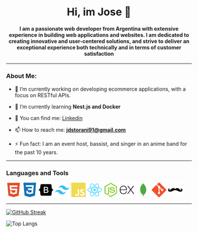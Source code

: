 <div id="header" align="center">
<h1 align="center">Hi, im Jose 🎇 </h1>
<h4 align="center"> I am a passionate web developer from Argentina with extensive experience in building web applications and websites. I am dedicated to creating innovative and user-centered solutions, and strive to deliver an exceptional experience both technically and in terms of customer satisfaction </h4>
</div>


---
### About Me:

- 🔭 I’m currently working on developing ecommerce applications, with a focus on RESTful APIs.

- 🌱 I’m currently learning **Nest.js and Docker**

- 💬 You can find me: [Linkedin](https://www.linkedin.com/in/jose-storani/)

- 📫 How to reach me: **jdstorani91@gmail.com**
 
- ⚡ Fun fact: I am an event host, bassist, and singer in an anime band for the past 10 years.

---

<div align="left">
  <h3>Languages and Tools</h3>
  <div>
    <img src="https://github.com/devicons/devicon/blob/master/icons/html5/html5-plain.svg" title="html5" alt="html5" width="40" height="40" />
    <img src="https://github.com/devicons/devicon/blob/master/icons/css3/css3-plain.svg" title="css3" alt="css3" width="40" height="40" />
    <img src="https://github.com/devicons/devicon/blob/master/icons/bootstrap/bootstrap-plain.svg" title="bootstrap" alt="bootstrap" width="40" height="40" />
    <img src="https://github.com/devicons/devicon/blob/master/icons/tailwindcss/tailwindcss-plain.svg" title="tailwind" alt="tailwind" width="40" height="40" />
    <img src="https://github.com/devicons/devicon/blob/master/icons/javascript/javascript-plain.svg" title="javascript" alt="javascript" width="40" height="40" />
    <img src="https://github.com/devicons/devicon/blob/master/icons/react/react-original.svg" title="reactJS" alt="reactJS" width="40" height="40" />
    <img src="https://github.com/devicons/devicon/blob/master/icons/nodejs/nodejs-plain.svg" title="nodeJS" alt="nodeJS" width="40" height="40" />
    <img src="https://github.com/devicons/devicon/blob/master/icons/express/express-original.svg" title="express" alt="express" width="40" height="40" />
    <img src="https://github.com/devicons/devicon/blob/master/icons/mongodb/mongodb-plain.svg" title="mongoDB" alt="mongoDB" width="40" height="40" />
    <img src="https://github.com/devicons/devicon/blob/master/icons/git/git-plain.svg" title="git" alt="git" width="40" height="40" />
    <img src="https://github.com/devicons/devicon/blob/master/icons/handlebars/handlebars-original.svg" title="handlebars" alt="handlebars" width="40" height="40" />
  </div>
</div>

---


[![GitHub Streak](https://streak-stats.demolab.com?user=Jose-Storani&theme=tokyonight&border_radius=5&date_format=M%20j%5B%2C%20Y%5D&exclude_days=Sun%2CSat&background=041846)](https://git.io/streak-stats)

![Top Langs](https://github-readme-stats.vercel.app/api/top-langs/?username=Jose-Storani&layout=compact&theme=tokyonight)
